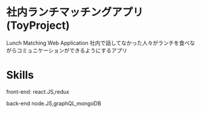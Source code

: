 # 社内ランチマッチングアプリ(ToyProject)
Lunch Matching Web Application
社内で話してなかった人々がランチを食べながらコミュニケーションができるようにするアプリ

# Skills

front-end: react.JS,redux

back-end node.JS,graphQL,mongoDB
